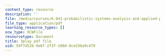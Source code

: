 ```yaml
---
content_type: resource
description: ''
file: /media/courses/6-041-probabilistic-systems-analysis-and-applied-probability-fall-2010/59f7d5269e6f2f3f3d8d8ce336a9c479_H_k1w3cfny8.pdf
file_type: application/pdf
learning_resource_types: []
ocw_type: OCWFile
resourcetype: Document
title: 3play pdf file
uid: 59f7d526-9e6f-2f3f-3d8d-8ce336a9c479
---
```

